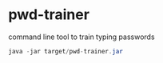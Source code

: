 # pwd-trainer

command line tool to train typing passwords

```java
java -jar target/pwd-trainer.jar
```
